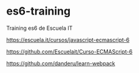 # es6-training
Training es6 de Escuela IT

https://escuela.it/cursos/javascript-ecmascript-6

https://github.com/Escuelait/Curso-ECMAScript-6

https://github.com/danderu/learn-webpack
